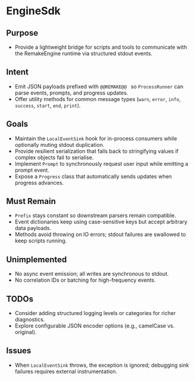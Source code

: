 # EngineSdk

## Purpose
- Provide a lightweight bridge for scripts and tools to communicate with the RemakeEngine runtime via structured stdout events.

## Intent
- Emit JSON payloads prefixed with `@@REMAKE@@ ` so `ProcessRunner` can parse events, prompts, and progress updates.
- Offer utility methods for common message types (`warn`, `error`, `info`, `success`, `start`, `end`, `print`).

## Goals
- Maintain the `LocalEventSink` hook for in-process consumers while optionally muting stdout duplication.
- Provide resilient serialization that falls back to stringifying values if complex objects fail to serialise.
- Implement `Prompt` to synchronously request user input while emitting a prompt event.
- Expose a `Progress` class that automatically sends updates when progress advances.

## Must Remain
- `Prefix` stays constant so downstream parsers remain compatible.
- Event dictionaries keep using case-sensitive keys but accept arbitrary data payloads.
- Methods avoid throwing on IO errors; stdout failures are swallowed to keep scripts running.

## Unimplemented
- No async event emission; all writes are synchronous to stdout.
- No correlation IDs or batching for high-frequency events.

## TODOs
- Consider adding structured logging levels or categories for richer diagnostics.
- Explore configurable JSON encoder options (e.g., camelCase vs. original). 

## Issues
- When `LocalEventSink` throws, the exception is ignored; debugging sink failures requires external instrumentation.
